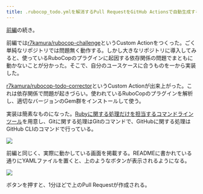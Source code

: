 ```yaml
---
title: .rubocop_todo.ymlを解消するPull RequestをGitHub Actionsで自動生成する (後編)
---
```

[前編](https://r7kamura.com/articles/2022-05-13-rubocop-challenge)の続き。

前編では[r7kamura/rubocop-challenge](https://github.com/r7kamura/rubocop-challenge)というCustom Actionをつくった。ごく単純なリポジトリでは問題無く動作する。しかし大きなリポジトリに導入してみると、使っているRuboCopのプラグインに起因する依存関係の問題でまともに動かないことが分かった。そこで、自分のユースケースに合うものを一から実装した。

[r7kamura/rubocop-todo-corrector](https://github.com/r7kamura/rubocop-todo-corrector)というCustom Actionが出来上がった。これは依存関係で問題が起きづらい。使われているRuboCopのプラグインを解析し、適切なバージョンのGem群をインストールして使う。

実装は簡素なものになった。[Rubyに関する処理だけを担当するコマンドラインツール](https://github.com/r7kamura/rubocop_todo_corrector)を用意し、Gitに関する処理はGitのコマンドで、GitHubに関する処理はGitHub CLIのコマンドで行っている。

![](https://lh3.googleusercontent.com/docs/ADP-6oE-3bqvhslELDSJZX6U90vtMsSuJAJ3JsGPjhfUb76Hmr0tbY_P4ujn_vP7Zi0VLiHBciUyizgf9297Ycn73gEM1-S-upA7S_luGoTq1t8GxUqN6MNWmGypFHdbuzuhmGEs9pI2i7brY3rOHyCTCW9PFm3BGCN22SzKPKfi7G_iIKU0QNBDk6Un4BPXa-hgZtha_RT_iLby7Q0aqsVV6Y9BRkg6BoeQB38dqojGSMPWsnmu2DTOTddFDUSB7PvT-LnggOcXV5KkXt7l2XOw6ndCYjETMXodIp0wnTi2-KWySRL-w5RTmcEQXBC0n1MRDbkC7FfdL_Mk49aoQgrhQzTAb0CG0chLodtFV3agHEX7lyBff8ljwMewWxgMn1qHEMdQnDefG2ziGsSNLjk0Cza9NH4mvxqJIhYa1fV7MLG0mWzxhIw84clIyIDiWHHxN1TbjH44jY5IA97HOk73k0h1gQeXBxlenvFZ17qnTiOSY8bGVCAy8-cJB4-Z4uUYs2QAuZoVU4w_IoiK6Y1Zi64Q-9SxKzh2vSx8kGhXOWGsl1fvrKG4VHlsLsBr8yKUdt745pS2x_MdXCZA0dU867MY8CLS3cVWc9h_EEinq-9BIljGW7I1ENfE6vv_Ql4arjFhl6v3x1kySK0VMmypypQ9HxsdX8gWx9ReCUCHq8jmpzwbPKfVIiL3jBu2ZKYjGZNtm6VuVyA84XzD5qSIhUFugzhwFADf0n26txewHYibdhRVJHPRoPoU6N7fQ2KsbvrCwWR2UWaIpBPbrTLJv5XMQSZon9fGhackGBZwfwWAnVHhzSXr7wNUDK4I4HN8HRGtZMWV-EjH4xC5ac3dOh-cnW0O6u26nbWLR9PgWiHtEta9gUBpq1urTBmZ1Sdeo_3Qwe5DwTuEj_t4x_quUEoulLmkCPJRFgNLbOPVVsExm9utxK1-xm5eRE7JLOk28-MxLxK0tKQjWn1kX8nISMqK1Yh5w4uQdCWlG-gL704pfP2Q2rfHiBYFiM44KTJqGVfbB5pxn9kl4GbSQINqtO6xTi7q8Fh_W79duo22qCCwT3jMSFnGjvsR2eL6Iz5hBEIag-xzpThL-7WEKCvLHJv98Ykn8xHa4uEPMamwH9uBLjrIGC2z8ZWUmlGW2gPt4p4u5Fk41KVgIJNPK8_NFo5dKerDejFPd1qT1TnOIzrq9HW-woooPTHzj5ycjv6WeooVkstrlr5P0NiMY_TNgTsaDS9kkOkrQSc24kYFlGqbcA_0)

前編と同じく、実際に動かしている画面を掲載する。READMEに書かれている通りにYAMLファイルを置くと、上のようなボタンが表示されるようになる。

![](https://lh3.googleusercontent.com/docs/ADP-6oHAh-Hm1X6LLuwsj7qyTBgiIIlKDBiGEZjZQs8IEL1eRWYMa7LaQ9Axe9x3EmL5YuF2m6N0jwAGyuc5wKnqSy5fSAG1mL0uN0xq1v9v_U8t8RD7ISmau4TcwWfxY6_ffzZxFzNBO58dyOhMcnnfU7sMk0ktrRtW3cN4KykWWPoqj3L2JnBp1QAedrWzHk1Ik66pcFm3ovC-UijDuYrtAwB11tEVPe4N0QGf1UkXtbbq8Emj7kz8vX0KnyTlmn0joeTiMsyrZC2JgXFqXuRuivG6M7A2b8M1yD2Y1lFpjrCxjfawmuWKzsH3-sFIQXQKgr-UkMWV27d_vughAsKtsM10OAzrH6jT1HUa8tAwLglz_aIrgsV78lB2aQvaKUjbneFRBFE9axqrluFid0DbvjeWQqPfum40OqUa7Efn1n9L8bt_XcDvPvXKEftUFm86AuDqb5ZK5LRvgKqq4uXkKx98pc7UjarJ2rn1Z1Z1EsCEowb_TZVirVZNFcODdGQyvEmUt9V5AuZB0Akn0bERMcYJlnMTmgEplJ8f2tHYSRFOIjWeAnt2CggxSpcMaVK8SPTJgHQysoKyJ5svRwBcb5fapxfUkiEJ2RPlyWXDcDfHpwo92qzSsWaiXh3x5yG8f5Y2sW5KqsDxEgXpOoT_QpsOQpiMhXHJ3Hy7Ok8Bqn6onXoHBECGnBC5tQxDDw3k4rKzd-Y_mDi_5mD1Z9GnQYSHxOR_0HSMvmptaiZSSscGJG9Dj9o-ia0ucSWEyFTf-PdaMp0KFfUW4QhdEZTASheIjjap1NrqwjYMTjpECzqnU0oF0lUkiH4T88mnYyqRqG5ZW0mO-_Cc5pGrdT2wdz9vCa7U-LOiYt83IvJ6uhHkMvPK2R2cI-10VDnk3W-LHGrc-oYMBHzoRB1Ov5975X_hn-_8ywD04dE-nszKVBjig1rMxJXaSTzoFrP2nEQVpfty6Tv01Xc2Fy9vppyeZjyI1pLAhK6QtliJ8H4d_o9x-gUYPG9iETU_odrDal3A0ZHAAkk_8BCa_0p04wT6kNH7JwiRAE023Hjvh8Zweo3MdJsYlyFoB6wcn7DhBUI4kt1ql4y0foL7TNcoWK91C4J8zdcUm1Fy9TK8O6pwhidDG4s2d4f4lORcCgbtJ-U68aoTt7OF9DLvf6q8AcOkARDCqxWK-_bvRzzBu7wqbkkpn6yw0xS_7zrDFNnTF-M43u2tGH2zmqFO0hWmKY1fCIkSSlqhhI445rIBRaUdGMwxjwEC)

ボタンを押すと、1分ほどで上のPull Requestが作成される。
